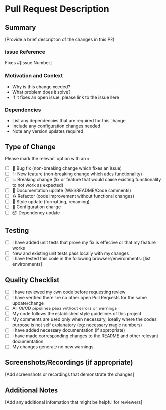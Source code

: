 # Pull Request Description

## Summary
[Provide a brief description of the changes in this PR]

### Issue Reference
Fixes #[Issue Number]

### Motivation and Context
- Why is this change needed?
- What problem does it solve?
- If it fixes an open issue, please link to the issue here

### Dependencies
- List any dependencies that are required for this change
- Include any configuration changes needed
- Note any version updates required

## Type of Change
Please mark the relevant option with an `x`:
- [ ] 🐛 Bug fix (non-breaking change which fixes an issue)
- [ ] ✨ New feature (non-breaking change which adds functionality)
- [ ] 💥 Breaking change (fix or feature that would cause existing functionality to not work as expected)
- [ ] 📝 Documentation update (Wiki/README/Code comments)
- [ ] ♻️ Refactor (code improvement without functional changes)
- [ ] 🎨 Style update (formatting, renaming)
- [ ] 🔧 Configuration change
- [ ] 📦 Dependency update

## Testing
- [ ] I have added unit tests that prove my fix is effective or that my feature works
- [ ] New and existing unit tests pass locally with my changes
- [ ] I have tested this code in the following browsers/environments: [list environments]

## Quality Checklist
- [ ] I have reviewed my own code before requesting review
- [ ] I have verified there are no other open Pull Requests for the same update/change
- [ ] All CI/CD pipelines pass without errors or warnings
- [ ] My code follows the established style guidelines of this project
- [ ] My comments are used only when necessary, ideally where the codes purpose is not self explanatory (eg: necessary magic numbers)
- [ ] I have added necessary documentation (if appropriate)
- [ ] I have made corresponding changes to the README and other relevant documentation
- [ ] My changes generate no new warnings

## Screenshots/Recordings (if appropriate)
[Add screenshots or recordings that demonstrate the changes]

## Additional Notes
[Add any additional information that might be helpful for reviewers]